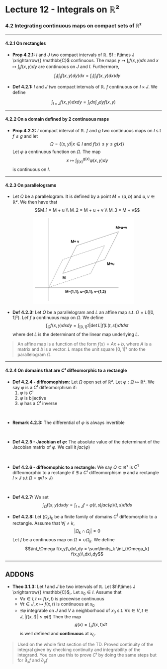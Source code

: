 # Lecture 12 - Integrals on $\mathbb{R}²$

### 4.2 Integrating continuous maps on compact sets of $\mathbb{R}²$
---
#### 4.2.1 On rectangles

- **Prop 4.2.1:** $I$ and $J$ two compact intervals of $\mathbb{R}$. $f : I\times J \xrightarrow{} \mathbb{C}$ confinuous. The maps $y \mapsto \int_{I}f(x,y)dx$ and $x \mapsto \int_I f(x,y)dy$ are continuous on $J$ and $I$. Furthermore,
$$\int_I(\int_I f(x,y)dy)dx = \int_I(\int_I f(x,y)dx)dy $$

- **Def 4.2.1:** $I$ and $J$ two compact intervals of $\mathbb{R}$. $f$ continuous on $I\times J$. We define
 
$$\int_{I\times J}f(x,y)dxdy = \int_I dx \int_J dy f(x,y)$$

---
#### 4.2.2 On a domain defined by 2 continuous maps

- **Prop 4.2.2:** $I$ compact interval of $\mathbb{R}$. $f$ and $g$ two continuous maps on $I$ s.t $f \le g$  and let 
$$\Omega = \{(x,y) | x \in I \text{ and } f(x) \le y \le g(x)\}$$
Let $\varphi$ a continuous function on $\Omega$. The map
$$x \mapsto \int_{f(x)}^{g(x)} \varphi(x, y) d y$$
is continuous on $I$.
---
#### 4.2.3 On parallelograms
- Let $\Omega$ be a parallelogram. It is defined by a point $M = (a,b)$ and $u,v \in \mathbb{R}²$. We then have that 
$$M_1 = M + u \\ M_2 = M + u + v \\ M_3 = M + v$$

<center>

![image of graph](./graph.png)</center>


- **Def 4.2.3:** Let $\Omega$ be a parallelogram and $L$ an affine map s.t. $\Omega = L([0,1]²)$. Lef $f$ a continuous map on $\Omega$. We define
$$\int_\Omega f(x,y)dxdy = \int_{[0,1]^2} |\det L|f(L(t,s))dtdst$$
where det $L$ is the determinant of the linear map underlying $L$.
>An affine map is a function of the form $f(x) = Ax + b$, where $A$ is a matrix and $b$ is a vector. $L$ maps the unit square $[0,1]²$ onto the parallelogram $\Omega$.
---

#### 4.2.4 On domains that are $C¹$ diffeomorphic to a rectangle

- **Def 4.2.4 - diffeomophism:** Let $\Omega$ open set of $\mathbb{R}²$. Let $\varphi : \Omega \mapsto \mathbb{R}²$. We say $\varphi$ is a $C¹$ diffeomorphism  if:
  1. $\varphi$ is $C¹$
  2. $\varphi$ is bijective
  3. $\varphi$ has a $C¹$ inverse
<br>

- **Remark 4.2.3:** The differential of $\varphi$ is always invertible

<br>

- **Def 4.2.5 - Jacobian of $\varphi$:** The absolute value of the determinant of the Jacobian matrix of $\varphi$. We call it $jac(\varphi)$

<br>

- **Def 4.2.6 - diffeomophic to a rectangle:** We say $\Omega \subseteq \mathbb{R}²$ is $C^1$ diffeomorphic to a rectangle if $\exists$ a $C¹$ diffeomorphism $\varphi$ and a rectangle $I \times J$ s.t $\Omega = \varphi(I\times J)$

<br>

- **Def 4.2.7:** We set
$$\int_\Omega f(x,y)dxdy = \int_{I \times J} f \circ \varphi(t,s)jac(\varphi)(t,s)dtds$$

- **Def 4.2.8:** Let $(\Omega_k)_k$ be a finite family of domains $C^1$ diffeomorphic to a rectangle. Assume that  $\forall j \neq k$,
$$|\Omega_k \cap \Omega_j| = 0$$
Let $f$ be a continuous map on $\Omega = \cup \Omega_k$. We define
$$\int_\Omega f(x,y)\,dx\,dy = \sum\limits_k \int_{\Omega_k} f(x,y)\,dx\,dy$$


---

## ADDONS

- **Theo 3.1.3:** Let $I$ and $J$ be two intervals of $\mathbb{R}$. Let $f:I\times J \xrightarrow{} \mathbb{C}$,. Let $x_0 \in I$. Assume that
    - $\forall x \in I, t \mapsto f(x,t)$ is piecewise continuous
    - $\forall t \in J, x \mapsto f(x,t)$ is continuous at $x_0$
    - $\exists \varphi$ integrable on $J$ and $V$ a neighborhood of $x_0$ s.t. $\forall x \in V, t \in J, |f(x,t)| \le \varphi(t)$ 
  Then the map 
  $$g(x) = \int_J f(x,t)dt$$ is well defined and **continuous** at $x_0$.

> Used on the whole first section of the TD. Proved continuity of the integral given by checking continuity and integrability of the integrand. You can use this to prove $C¹$ by doing the same steps but for $\partial_x f$ and $\partial_y f$
>
